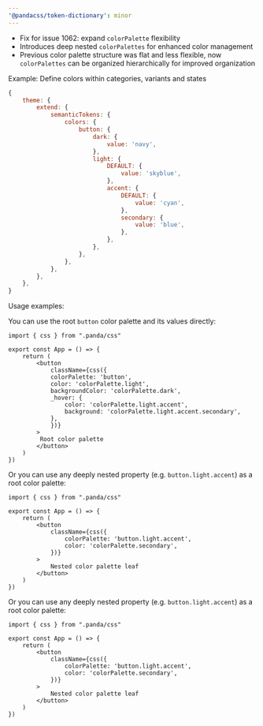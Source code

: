 ```yaml
---
'@pandacss/token-dictionary': minor
---
```


- Fix for issue 1062: expand `colorPalette` flexibility
- Introduces deep nested `colorPalettes` for enhanced color management
- Previous color palette structure was flat and less flexible, now `colorPalettes` can be organized hierarchically for
  improved organization

Example: Define colors within categories, variants and states

```js
{
    theme: {
        extend: {
            semanticTokens: {
                colors: {
                    button: {
                        dark: {
                            value: 'navy',
                        },
                        light: {
                            DEFAULT: {
                                value: 'skyblue',
                            },
                            accent: {
                                DEFAULT: {
                                    value: 'cyan',
                                },
                                secondary: {
                                    value: 'blue',
                                },
                            },
                        },
                    },
                },
            },
        },
    },
}
```

Usage examples:

You can use the root `button` color palette and its values directly:

```tsx
import { css } from ".panda/css"

export const App = () => {
    return (
        <button
            className={css({
            colorPalette: 'button',
            color: 'colorPalette.light',
            backgroundColor: 'colorPalette.dark',
            _hover: {
                color: 'colorPalette.light.accent',
                background: 'colorPalette.light.accent.secondary',
            },
            })}
        >
         Root color palette
        </button>
    )
})
```

Or you can use any deeply nested property (e.g. `button.light.accent`) as a root color palette:

```tsx
import { css } from ".panda/css"

export const App = () => {
    return (
        <button
            className={css({
                colorPalette: 'button.light.accent',
                color: 'colorPalette.secondary',
            })}
        >
            Nested color palette leaf
        </button>
    )
})
```

Or you can use any deeply nested property (e.g. `button.light.accent`) as a root color palette:

```tsx
import { css } from ".panda/css"

export const App = () => {
    return (
        <button
            className={css({
                colorPalette: 'button.light.accent',
                color: 'colorPalette.secondary',
            })}
        >
            Nested color palette leaf
        </button>
    )
})
```
